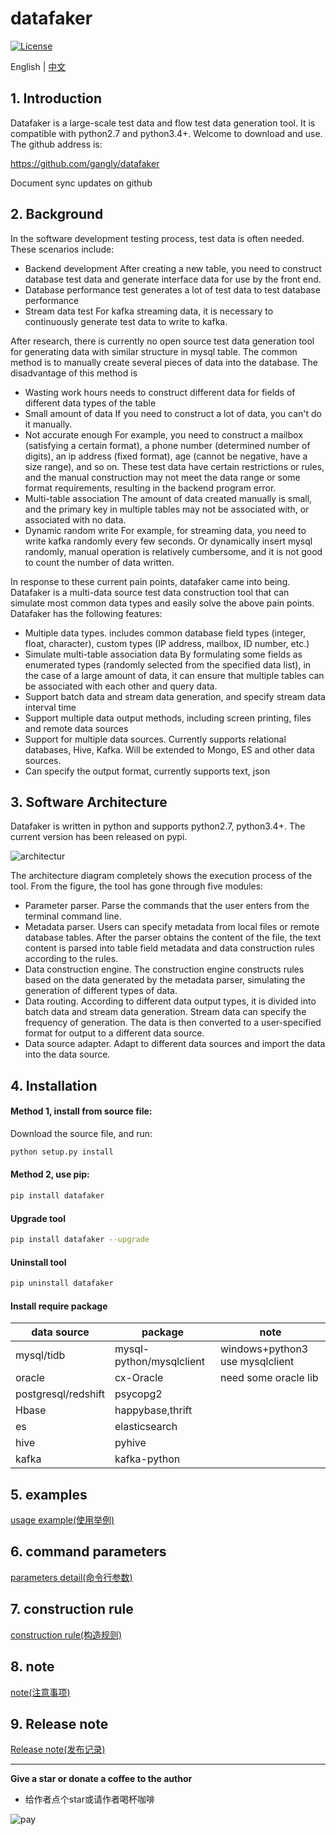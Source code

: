 datafaker
=========

[![License](https://img.shields.io/badge/license-Apache%202-4EB1BA.svg)](https://www.apache.org/licenses/LICENSE-2.0.html)

English | [中文](doc/zh_CN/README.md)


## 1. Introduction

Datafaker is a large-scale test data and flow test data generation tool. It is compatible with python2.7 and python3.4+. Welcome to download and use. The github address is:

https://github.com/gangly/datafaker

Document sync updates on github

## 2. Background
In the software development testing process, test data is often needed. These scenarios include:

- Backend development
After creating a new table, you need to construct database test data and generate interface data for use by the front end.
- Database performance test
generates a lot of test data to test database performance
- Stream data test
For kafka streaming data, it is necessary to continuously generate test data to write to kafka.

After research, there is currently no open source test data generation tool for generating data with similar structure in mysql table. The common method is to manually create several pieces of data into the database. The disadvantage of this method is

- Wasting work hours
needs to construct different data for fields of different data types of the table
- Small amount of data
If you need to construct a lot of data, you can't do it manually.
- Not accurate enough
For example, you need to construct a mailbox (satisfying a certain format), a phone number (determined number of digits), an ip address (fixed format), age (cannot be negative, have a size range), and so on. These test data have certain restrictions or rules, and the manual construction may not meet the data range or some format requirements, resulting in the backend program error.
- Multi-table association
The amount of data created manually is small, and the primary key in multiple tables may not be associated with, or associated with no data.
- Dynamic random write
For example, for streaming data, you need to write kafka randomly every few seconds. Or dynamically insert mysql randomly, manual operation is relatively cumbersome, and it is not good to count the number of data written.

In response to these current pain points, datafaker came into being. Datafaker is a multi-data source test data construction tool that can simulate most common data types and easily solve the above pain points. Datafaker has the following features:

- Multiple data types.
includes common database field types (integer, float, character), custom types (IP address, mailbox, ID number, etc.)
- Simulate multi-table association data
By formulating some fields as enumerated types (randomly selected from the specified data list), in the case of a large amount of data, it can ensure that multiple tables can be associated with each other and query data.
- Support batch data and stream data generation, and specify stream data interval time
- Support multiple data output methods, including screen printing, files and remote data sources
- Support for multiple data sources. Currently supports relational databases, Hive, Kafka. Will be extended to Mongo, ES and other data sources.
- Can specify the output format, currently supports text, json

## 3. Software Architecture
Datafaker is written in python and supports python2.7, python3.4+. The current version has been released on pypi.


<!-- <div align=center><img -->
<!-- src="https://github.com/gangly/datafaker/blob/master/doc/img/datafaker.png" width="500" height="600" alt="软件架构"/> -->
<!-- </div> -->

![architectur](doc/img/datafaker.png)

The architecture diagram completely shows the execution process of the tool. From the figure, the tool has gone through five modules:

- Parameter parser. Parse the commands that the user enters from the terminal command line.
- Metadata parser. Users can specify metadata from local files or remote database tables. After the parser obtains the content of the file, the text content is parsed into table field metadata and data construction rules according to the rules.
- Data construction engine. The construction engine constructs rules based on the data generated by the metadata parser, simulating the generation of different types of data.
- Data routing. According to different data output types, it is divided into batch data and stream data generation. Stream data can specify the frequency of generation. The data is then converted to a user-specified format for output to a different data source.
- Data source adapter. Adapt to different data sources and import the data into the data source.

## 4. Installation

#### Method 1, install from source file:
Download the source file, and run:
```bash
python setup.py install
 ```

#### Method 2, use pip:
```bash
pip install datafaker
```

#### Upgrade tool
```bash
pip install datafaker --upgrade
```

#### Uninstall tool
```bash
pip uninstall datafaker
```

#### Install require package
| data source | package | note |
| -------- | -------- | ------ |
|mysql/tidb| mysql-python/mysqlclient | windows+python3 use mysqlclient|
|oracle| cx-Oracle | need some oracle lib |
|postgresql/redshift | psycopg2 |  |
|Hbase | happybase,thrift | |
|es | elasticsearch | |
|hive | pyhive | |
|kafka | kafka-python | |

## 5. examples

[usage example(使用举例)](doc/UseExample.md)


## 6. command parameters

[parameters detail(命令行参数)](doc/cmdParameters.md)


## 7. construction rule

[construction rule(构造规则)](doc/ConstructionRule.md)

## 8. note

[note(注意事项)](doc/note.md)

## 9. Release note
[Release note(发布记录)](doc/release_note.md)
_____

**Give a star or donate a coffee to the author**
- 给作者点个star或请作者喝杯咖啡
<!-- <div align=left><img -->
<!-- src="https://github.com/gangly/datafaker/blob/master/doc/img/微信pay.png" width="200" height="200" alt="喝杯咖啡"/> -->
<!-- </div> -->
![pay](doc/img/微信pay.png)




